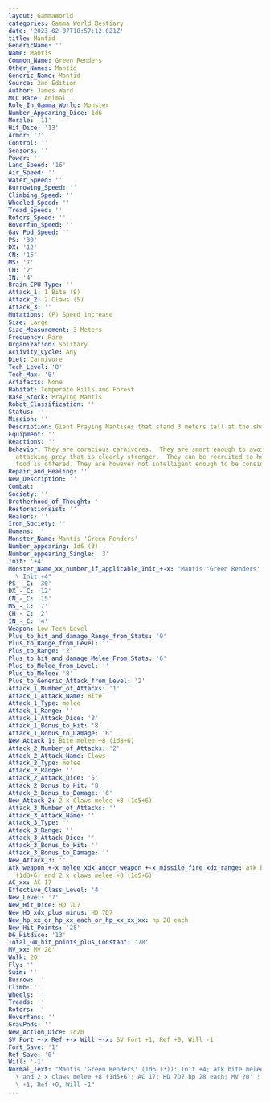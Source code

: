 ```yaml
---
layout: GammaWorld
categories: Gamma World Bestiary
date: '2023-02-07T18:57:12.021Z'
title: Mantid
GenericName: ''
Name: Mantis
Common_Name: Green Renders
Other_Names: Mantid
Generic_Name: Mantid
Source: 2nd Edition
Author: James Ward
MCC Race: Animal
Role_In_Gamma_World: Monster
Number_Appearing_Dice: 1d6
Morale: '11'
Hit_Dice: '13'
Armor: '7'
Control: ''
Sensors: ''
Power: ''
Land_Speed: '16'
Air_Speed: ''
Water_Speed: ''
Burrowing_Speed: ''
Climbing_Speed: ''
Wheeled_Speed: ''
Tread_Speed: ''
Rotors_Speed: ''
Hoverfan_Speed: ''
Gav_Pod_Speed: ''
PS: '30'
DX: '12'
CN: '15'
MS: '7'
CH: '2'
IN: '4'
Brain-CPU Type: ''
Attack_1: 1 Bite (9)
Attack_2: 2 Claws (5)
Attack_3: ''
Mutations: (P) Speed increase
Size: Large
Size_Measurement: 3 Meters
Frequency: Rare
Organization: Solitary
Activity_Cycle: Any
Diet: Carnivore
Tech_Level: '0'
Tech_Max: '0'
Artifacts: None
Habitat: Temperate Hills and Forest
Base_Stock: Praying Mantis
Robot_Classification: ''
Status: ''
Mission: ''
Description: Giant Praying Mantises that stand 3 meters tall at the shoulder.
Equipment: ''
Reactions: ''
Behavior: They are coracious carnivores.  They are smart enough to avoid and stop
  attacking prey that is clearly stronger.  They can be recruited to help others when
  food is offered. They are however not intelligent enough to be considered a hireling.
Repair_and_Healing: ''
New_Description: ''
Combat: ''
Society: ''
Brotherhood_of_Thought: ''
Restorationsist: ''
Healers: ''
Iron_Society: ''
Humans: ''
Monster_Name: Mantis 'Green Renders'
Number_appearing: 1d6 (3)
Number_appearing_Single: '3'
Init: '+4'
Monster_Name_xx_number_if_applicable_Init_+-x: "Mantis 'Green Renders' (1d6 (3)):\
  \ Init +4"
PS_-_C: '30'
DX_-_C: '12'
CN_-_C: '15'
MS_-_C: '7'
CH_-_C: '2'
IN_-_C: '4'
Weapon: Low Tech Level
Plus_to_hit_and_damage_Range_from_Stats: '0'
Plus_to_Range_from_Level: ''
Plus_to_Range: '2'
Plus_to_hit_and_damage_Melee_From_Stats: '6'
Plus_to_Melee_from_Level: ''
Plus_to_Melee: '8'
Plus_to_Generic_Attack_from_Level: '2'
Attack_1_Number_of_Attacks: '1'
Attack_1_Attack_Name: Bite
Attack_1_Type: melee
Attack_1_Range: ''
Attack_1_Attack_Dice: '8'
Attack_1_Bonus_to_Hit: '8'
Attack_1_Bonus_to_Damage: '6'
New_Attack_1: Bite melee +8 (1d8+6)
Attack_2_Number_of_Attacks: '2'
Attack_2_Attack_Name: Claws
Attack_2_Type: melee
Attack_2_Range: ''
Attack_2_Attack_Dice: '5'
Attack_2_Bonus_to_Hit: '8'
Attack_2_Bonus_to_Damage: '6'
New_Attack_2: 2 x Claws melee +8 (1d5+6)
Attack_3_Number_of_Attacks: ''
Attack_3_Attack_Name: ''
Attack_3_Type: ''
Attack_3_Range: ''
Attack_3_Attack_Dice: ''
Attack_3_Bonus_to_Hit: ''
Attack_3_Bonus_to_Damage: ''
New_Attack_3: ''
Atk_weapon_+-x_melee_xdx_andor_weapon_+-x_missile_fire_xdx_range: atk bite melee +8
  (1d8+6) and 2 x claws melee +8 (1d5+6)
AC_xx: AC 17
Effective_Class_Level: '4'
New_Level: '7'
New_Hit_Dice: HD 7D7
New_HD_xdx_plus_minus: HD 7D7
New_hp_xx_or_hp_xx_each_or_hp_xx_xx_xx: hp 28 each
New_Hit_Points: '28'
D6_Hitdice: '13'
Total_GW_hit_points_plus_Constant: '78'
MV_xx: MV 20'
Walk: 20'
Fly: ''
Swim: ''
Burrow: ''
Climb: ''
Wheels: ''
Treads: ''
Rotors: ''
Hoverfans: ''
GravPods: ''
New_Action_Dice: 1d20
SV_Fort_+-x_Ref_+-x_Will_+-x: SV Fort +1, Ref +0, Will -1
Fort_Save: '1'
Ref_Save: '0'
Will: '-1'
Normal_Text: "Mantis 'Green Renders' (1d6 (3)): Init +4; atk bite melee +8 (1d8+6)\
  \ and 2 x claws melee +8 (1d5+6); AC 17; HD 7D7 hp 28 each; MV 20' ; 1d20; SV Fort\
  \ +1, Ref +0, Will -1"
...
```

